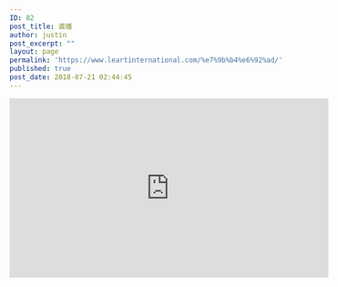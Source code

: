 ```yaml
---
ID: 82
post_title: 直播
author: justin
post_excerpt: ""
layout: page
permalink: 'https://www.leartinternational.com/%e7%9b%b4%e6%92%ad/'
published: true
post_date: 2018-07-21 02:44:45
---
```

<div class="video-container" align="center" bgcolor="F1F1F1"></div>

<iframe style="border: none; overflow: hidden;" src="https://www.facebook.com/plugins/video.php?href=https%3A%2F%2Fwww.facebook.com%2Fleartpass%2Fvideos%2F623787747982339%2F&amp;show_text=0&amp;width=560" width="560" height="315" frameborder="0" scrolling="no" allowfullscreen="allowfullscreen"></iframe>